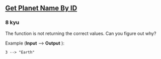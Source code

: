 <h2><a href=https://www.codewars.com/kata/515e188a311df01cba000003/train/csharp target="_blank">Get Planet Name By ID</a></h2><h3>8 kyu</h3><p>The function is not returning the correct values. Can you figure out why?</p><p>Example (<strong>Input</strong> --&gt; <strong>Output</strong> ):</p><pre><code>3 --&gt; "Earth"</code></pre>
